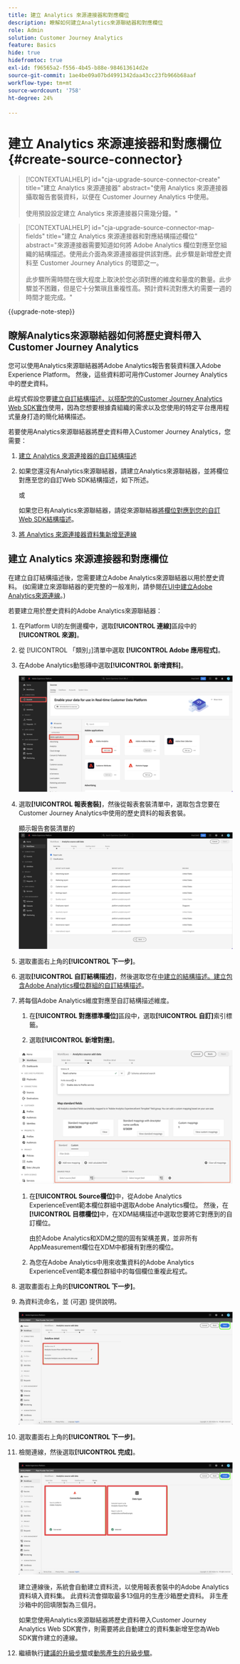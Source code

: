```yaml
---
title: 建立 Analytics 來源連接器和對應欄位
description: 瞭解如何建立Analytics來源聯結器和對應欄位
role: Admin
solution: Customer Journey Analytics
feature: Basics
hide: true
hidefromtoc: true
exl-id: f96565a2-f556-4b45-b88e-984613614d2e
source-git-commit: 1ae4be09a07bd4991342daa43cc23fb966b68aaf
workflow-type: tm+mt
source-wordcount: '758'
ht-degree: 24%

---
```


# 建立 Analytics 來源連接器和對應欄位 {#create-source-connector}

<!-- markdownlint-disable MD034 -->

>[!CONTEXTUALHELP]
>id="cja-upgrade-source-connector-create"
>title="建立 Analytics 來源連接器"
>abstract="使用 Analytics 來源連接器攝取報告套裝資料，以便在 Customer Journey Analytics 中使用。<br><br>使用預設設定建立 Analytics 來源連接器只需幾分鐘。"

<!-- markdownlint-enable MD034 -->

<!-- markdownlint-disable MD034 -->

>[!CONTEXTUALHELP]
>id="cja-upgrade-source-connector-map-fields"
>title="建立 Analytics 來源連接器和對應結構描述欄位"
>abstract="來源連接器需要知道如何將 Adobe Analytics 欄位對應至您組織的結構描述。使用此介面為來源連接器提供該對應。此步驟是新增歷史資料至 Customer Journey Analytics 的環節之一。<br><br>此步驟所需時間在很大程度上取決於您必須對應的維度和量度的數量。此步驟並不困難，但是它十分繁瑣且重複性高。預計資料流對應大約需要一週的時間才能完成。"

<!-- markdownlint-enable MD034 -->

{{upgrade-note-step}}

## 瞭解Analytics來源聯結器如何將歷史資料帶入Customer Journey Analytics

您可以使用Analytics來源聯結器將Adobe Analytics報告套裝資料匯入Adobe Experience Platform。 然後，這些資料即可用作Customer Journey Analytics中的歷史資料。

此程式假設您要[建立自訂結構描述，以搭配您的Customer Journey Analytics Web SDK實作](/help/getting-started/cja-upgrade/cja-upgrade-schema-create.md)使用，因為您想要根據貴組織的需求以及您使用的特定平台應用程式量身打造的簡化結構描述。

若要使用Analytics來源聯結器將歷史資料帶入Customer Journey Analytics，您需要：

1. [建立 Analytics 來源連接器的自訂結構描述](/help/getting-started/cja-upgrade/cja-upgrade-source-connector-schema.md)

1. 如果您還沒有Analytics來源聯結器，請建立Analytics來源聯結器，並將欄位對應至您的自訂Web SDK結構描述，如下所述。

   或

   如果您已有Analytics來源聯結器，請從來源聯結器[將欄位對應到您的自訂Web SDK結構描述](/help/getting-started/cja-upgrade/cja-upgrade-from-source-connector.md)。

1. [將 Analytics 來源連接器資料集新增至連線](/help/getting-started/cja-upgrade/cja-upgrade-source-connector-dataset.md)

## 建立 Analytics 來源連接器和對應欄位

在建立自訂結構描述後，您需要建立Adobe Analytics來源聯結器以用於歷史資料。 (如需建立來源聯結器的更完整的一般准則，請參閱[在UI中建立Adobe Analytics來源連線](https://experienceleague.adobe.com/docs/experience-platform/sources/ui-tutorials/create/adobe-applications/analytics.html?lang=zh-Hant)。)

若要建立用於歷史資料的Adobe Analytics來源聯結器：

1. 在Platform UI的左側邊欄中，選取&#x200B;**[!UICONTROL 連線]**&#x200B;區段中的&#x200B;**[!UICONTROL 來源]**。

1. 從 [!UICONTROL 「類別」]清單中選取 **[!UICONTROL Adobe 應用程式]**。

1. 在Adobe Analytics動態磚中選取&#x200B;**[!UICONTROL 新增資料]**。

   ![已選取來源的Adobe Experience Platform視窗，同時反白顯示Adobe應用程式和新增資料。](./assets/sources-overview.png)

1. 選取&#x200B;**[!UICONTROL 報表套裝]**，然後從報表套裝清單中，選取包含您要在Customer Journey Analytics中使用的歷史資料的報表套裝。

   顯示報告套裝清單的![Adobe Experience Platform視窗](./assets/report-suites.png)

1. 選取畫面右上角的&#x200B;**[!UICONTROL 下一步]**。

1. 選取&#x200B;**[!UICONTROL 自訂結構描述]**，然後選取您在[中建立的結構描述。建立包含Adobe Analytics欄位群組的自訂結構描述](/help/getting-started/cja-upgrade/cja-upgrade-source-connector-schema.md)。<!-- Deleted this, because I changed this from choosing the default schemawe're pointing them now at the schema they just created: "Adobe Experience Platform  automatically creates the schema and the corresponding dataset to map all standard fields from the selected Adobe Analytics report suite." -->

   <!-- add screenshot -->

1. 將每個Adobe Analytics維度對應至自訂結構描述維度。

   1. 在&#x200B;**[!UICONTROL 對應標準欄位]**&#x200B;區段中，選取&#x200B;**[!UICONTROL 自訂]**&#x200B;索引標籤。

   1. 選取&#x200B;**[!UICONTROL 新增對應]**。

   ![對應結構描述欄位](assets/schema-mapping.png)

   1. 在&#x200B;**[!UICONTROL Source欄位]**&#x200B;中，從Adobe Analytics ExperienceEvent範本欄位群組中選取Adobe Analytics欄位。 然後，在&#x200B;**[!UICONTROL 目標欄位]**&#x200B;中，在XDM結構描述中選取您要將它對應到的自訂欄位。

      由於Adobe Analytics和XDM之間的固有架構差異，並非所有AppMeasurement欄位在XDM中都擁有對應的欄位。

   1. 為您在Adobe Analytics中用來收集資料的Adobe Analytics ExperienceEvent範本欄位群組中的每個欄位重複此程式。

1. 選取畫面右上角的&#x200B;**[!UICONTROL 下一步]**。

1. 為資料流命名，並 (可選) 提供說明。

   ![Adobe Experience Platform視窗醒目提示資料流詳細資料區段](./assets/dataflow-detail.png)

1. 選取畫面右上角的&#x200B;**[!UICONTROL 下一步]**。

1. 檢閱連線，然後選取&#x200B;**[!UICONTROL 完成]**。

   ![Adobe Experience Platform視窗醒目提示要檢閱的連線和資料型別區段](./assets/review.png)

   建立連線後，系統會自動建立資料流，以使用報表套裝中的Adobe Analytics資料填入資料集。 此資料流會擷取最多13個月的生產沙箱歷史資料。 非生產沙箱中的回填限製為三個月。

   如果您使用Analytics來源聯結器將歷史資料帶入Customer Journey Analytics Web SDK實作，則需要將此自動建立的資料集新增至您為Web SDK實作建立的連線。

1. 繼續執行[建議的升級步驟](/help/getting-started/cja-upgrade/cja-upgrade-recommendations.md#recommended-upgrade-steps-for-most-organizations)或[動態產生的升級步驟](https://gigazelle.github.io/cja-ttv/)。
